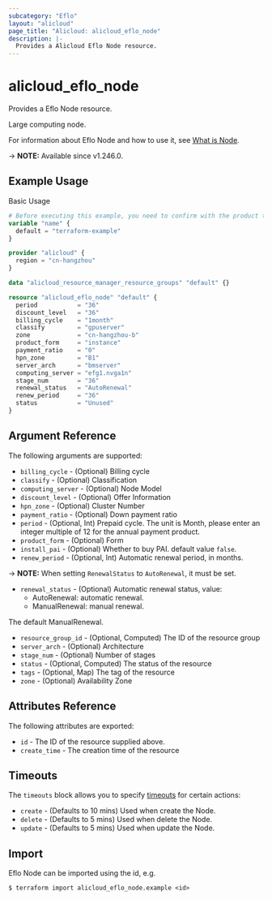 ```yaml
---
subcategory: "Eflo"
layout: "alicloud"
page_title: "Alicloud: alicloud_eflo_node"
description: |-
  Provides a Alicloud Eflo Node resource.
---
```


# alicloud_eflo_node

Provides a Eflo Node resource.

Large computing node.

For information about Eflo Node and how to use it, see [What is Node](https://next.api.alibabacloud.com/document/BssOpenApi/2017-12-14/CreateInstance).

-> **NOTE:** Available since v1.246.0.

## Example Usage

Basic Usage

```terraform
# Before executing this example, you need to confirm with the product team whether the resources are sufficient or you will get an error message with "Failure to check order before create instance"
variable "name" {
  default = "terraform-example"
}

provider "alicloud" {
  region = "cn-hangzhou"
}

data "alicloud_resource_manager_resource_groups" "default" {}

resource "alicloud_eflo_node" "default" {
  period           = "36"
  discount_level   = "36"
  billing_cycle    = "1month"
  classify         = "gpuserver"
  zone             = "cn-hangzhou-b"
  product_form     = "instance"
  payment_ratio    = "0"
  hpn_zone         = "B1"
  server_arch      = "bmserver"
  computing_server = "efg1.nvga1n"
  stage_num        = "36"
  renewal_status   = "AutoRenewal"
  renew_period     = "36"
  status           = "Unused"
}
```

## Argument Reference

The following arguments are supported:
* `billing_cycle` - (Optional) Billing cycle
* `classify` - (Optional) Classification
* `computing_server` - (Optional) Node Model
* `discount_level` - (Optional) Offer Information
* `hpn_zone` - (Optional) Cluster Number
* `payment_ratio` - (Optional) Down payment ratio
* `period` - (Optional, Int) Prepaid cycle. The unit is Month, please enter an integer multiple of 12 for the annual payment product.
* `product_form` - (Optional) Form
* `install_pai` - (Optional) Whether to buy PAI. default value `false`.
* `renew_period` - (Optional, Int) Automatic renewal period, in months.

-> **NOTE:**  When setting `RenewalStatus` to `AutoRenewal`, it must be set.

* `renewal_status` - (Optional) Automatic renewal status, value:
  - AutoRenewal: automatic renewal.
  - ManualRenewal: manual renewal.

The default ManualRenewal.
* `resource_group_id` - (Optional, Computed) The ID of the resource group
* `server_arch` - (Optional) Architecture
* `stage_num` - (Optional) Number of stages
* `status` - (Optional, Computed) The status of the resource
* `tags` - (Optional, Map) The tag of the resource
* `zone` - (Optional) Availability Zone

## Attributes Reference

The following attributes are exported:
* `id` - The ID of the resource supplied above.
* `create_time` - The creation time of the resource

## Timeouts

The `timeouts` block allows you to specify [timeouts](https://developer.hashicorp.com/terraform/language/resources/syntax#operation-timeouts) for certain actions:
* `create` - (Defaults to 10 mins) Used when create the Node.
* `delete` - (Defaults to 5 mins) Used when delete the Node.
* `update` - (Defaults to 5 mins) Used when update the Node.

## Import

Eflo Node can be imported using the id, e.g.

```shell
$ terraform import alicloud_eflo_node.example <id>
```